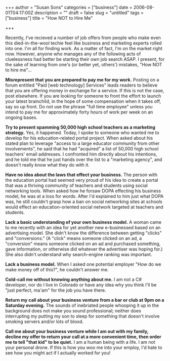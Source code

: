 +++
author = "Susan Sons"
categories = ["business"]
date = 2006-08-01T04:17:00Z
description = ""
draft = false
slug = "untitled"
tags = ["business"]
title = "How NOT to Hire Me"

+++

Recently, I've recieved a number of job offers from people who make even this died-in-the-wool techie feel like business and marketing experts rolled into one. I'm all for finding work. As a matter of fact, I'm on the market right now. However, anyone who manages any of the following acts of cluelessness had better be starting their own job search ASAP. I present, for the sake of learning from one's (or better yet, others') mistakes, "How NOT to hire me"...

**Misrepresent that you are prepared to pay me for my work.**
Posting on a forum entitled "Paid [web technology] Services" leads readers to believe that you are offering money in exchange for a service. If this is not the case, post elsewhere. If you are looking for someone to front the effort to launch your latest brainchild, in the hope of some compensation when it takes off, say so up front. Do not use the phrase "full time employee" unless you intend to pay me for approximately forty hours of work per week on an ongoing bases.

**Try to present spamming 50,000 high school teachers as a marketing strategy.**
Yes, it happened. Today, I spoke to someone who wanted me to develop for his education-related portal project. When asked about his stated plan to leverage "access to a large educator community from other involvements", he said that he had "acquired" a list of 50,000 high school teachers' email addresses. I confronted him directly about his intentions, and he told me that he just hands over the list to a "marketing agency", and doesn't really know what they do with it.

**Have no idea about the laws that effect your business.**
The person with the education portal had seemed very proud of his idea to create a portal that was a thriving community of teachers and students using social networking tools. When asked how he forsaw DOPA effecting his business model, he was at a loss for words. After I'd explained to him just what DOPA was, he still couldn't grasp how a ban on social networking sites at schools would effect an education-oriented social network targeted at teachers and students.

**Lack a basic understanding of your own business model.**
A woman came to me recently with an idea for yet another new e-businessed based on an advertising model. She didn't know the difference between getting "clicks" and "conversions." (A "click" means someone clicked on an ad, a "conversion" means someone clicked on an ad and purchased something, gave information, or otherwise did whatever the advertiser was hoping for.) She also didn't understand why search-engine ranking was important.

**Lack a business model.**
When I asked one potential employer "How do we make money off of this?", he couldn't answer me.

**Cold-call me without knowing anything about me.**
I am not a C# developer, nor do I live in Colorado or have any idea why you think I'll be "just perfect, ma'am" for the job you have there.

**Return my call about your business venture from a bar or club at 9pm on a Saturday evening.**
The sounds of inebriated people whooping it up in the background does not make you sound professional; neither does interrupting my putting my son to sleep for something that doesn't involve smoking servers and/or lots of blood.

**Call me about your business venture while I am out with my family, decline my offer to return your call at a more convenient time, then order me to tell "that kid" to be quiet.**
I am a human being with a life. I am not your personal drone. If this is how you woo me into your employ, I'd hate to see how you might act if I actually worked for you!

